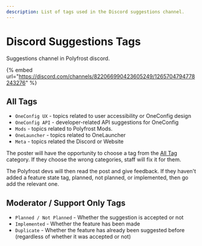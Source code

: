 ```yaml
---
description: List of tags used in the Discord suggestions channel.
---
```


# Discord Suggestions Tags

Suggestions channel in Polyfrost discord.

{% embed url="https://discord.com/channels/822066990423605249/1265704794778243276" %}

## All Tags

- `OneConfig UX` - topics related to user accessibility or OneConfig design
- `OneConfig API` - developer-related API suggestions for OneConfig
- `Mods` - topics related to Polyfrost Mods.
- `OneLauncher` - topics related to OneLauncher
- `Meta` - topics related the Discord or Website

The poster will have the opportunity to choose a tag from the [All Tag](#all-tags) category.
If they choose the wrong categories, staff will fix it for them.

The Polyfrost devs will then read the post and give feedback.
If they haven't added a feature state tag, planned, not planned, or implemented, then go add the relevant one.

## Moderator / Support Only Tags

- `Planned / Not Planned` - Whether the suggestion is accepted or not
- `Implemented` - Whether the feature has been made
- `Duplicate` - Whether the feature has already been suggested before (regardless of whether it was accepted or not)

